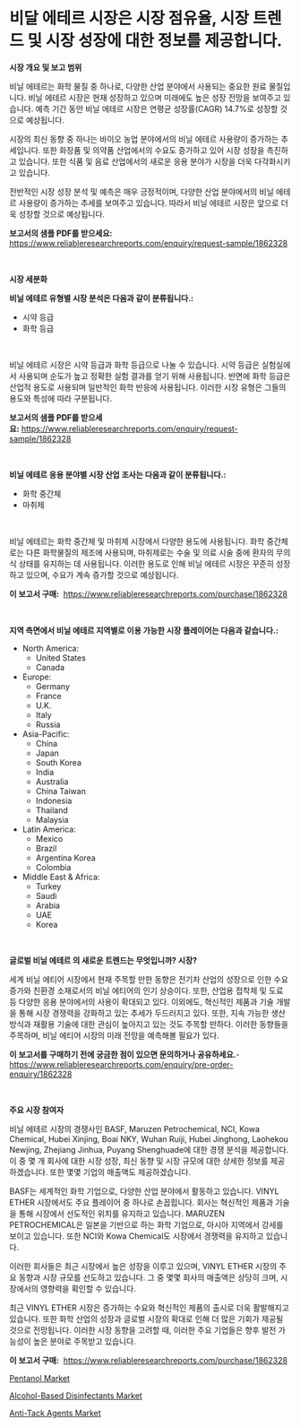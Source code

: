 <p><h1>비달 에테르 시장은 시장 점유율, 시장 트렌드 및 시장 성장에 대한 정보를 제공합니다.</h1></p><p><strong>시장 개요 및 보고 범위</strong></p>
<p><p>비닐 에테르는 화학 물질 중 하나로, 다양한 산업 분야에서 사용되는 중요한 원료 물질입니다. 비닐 에테르 시장은 현재 성장하고 있으며 미래에도 높은 성장 전망을 보여주고 있습니다. 예측 기간 동안 비닐 에테르 시장은 연평균 성장률(CAGR) 14.7%로 성장할 것으로 예상됩니다.</p><p>시장의 최신 동향 중 하나는 바이오 농업 분야에서의 비닐 에테르 사용량이 증가하는 추세입니다. 또한 화장품 및 의약품 산업에서의 수요도 증가하고 있어 시장 성장을 촉진하고 있습니다. 또한 식품 및 음료 산업에서의 새로운 응용 분야가 시장을 더욱 다각화시키고 있습니다.</p><p>전반적인 시장 성장 분석 및 예측은 매우 긍정적이며, 다양한 산업 분야에서의 비닐 에테르 사용량이 증가하는 추세를 보여주고 있습니다. 따라서 비닐 에테르 시장은 앞으로 더욱 성장할 것으로 예상됩니다.</p></p>
<p><strong>보고서의 샘플 PDF를 받으세요:</strong> <a href="https://www.reliableresearchreports.com/enquiry/request-sample/1862328">https://www.reliableresearchreports.com/enquiry/request-sample/1862328</a></p>
<p>&nbsp;</p>
<p><strong>시장 세분화</strong></p>
<p><strong>비닐 에테르 유형별 시장 분석은 다음과 같이 분류됩니다.:</strong></p>
<p><ul><li>시약 등급</li><li>화학 등급</li></ul></p>
<p>&nbsp;</p>
<p><p>비닐 에테르 시장은 시약 등급과 화학 등급으로 나눌 수 있습니다. 시약 등급은 실험실에서 사용되며 순도가 높고 정확한 실험 결과를 얻기 위해 사용됩니다. 반면에 화학 등급은 산업적 용도로 사용되며 일반적인 화학 반응에 사용됩니다. 이러한 시장 유형은 그들의 용도와 특성에 따라 구분됩니다.</p></p>
<p><strong>보고서의 샘플 PDF를 받으세요:</strong>&nbsp;<a href="https://www.reliableresearchreports.com/enquiry/request-sample/1862328">https://www.reliableresearchreports.com/enquiry/request-sample/1862328</a></p>
<p>&nbsp;</p>
<p><strong> 비닐 에테르 응용 분야별 시장 산업 조사는 다음과 같이 분류됩니다.:</strong></p>
<p><ul><li>화학 중간체</li><li>마취제</li></ul></p>
<p>&nbsp;</p>
<p><p>비닐 에테르는 화학 중간체 및 마취제 시장에서 다양한 용도에 사용됩니다. 화학 중간체로는 다른 화학물질의 제조에 사용되며, 마취제로는 수술 및 의료 시술 중에 환자의 무의식 상태를 유지하는 데 사용됩니다. 이러한 용도로 인해 비닐 에테르 시장은 꾸준히 성장하고 있으며, 수요가 계속 증가할 것으로 예상됩니다.</p></p>
<p><strong>이 보고서 구매:</strong>&nbsp; <a href="https://www.reliableresearchreports.com/purchase/1862328">https://www.reliableresearchreports.com/purchase/1862328</a></p>
<p>&nbsp;</p>
<p><strong>지역 측면에서 비닐 에테르 지역별로 이용 가능한 시장 플레이어는 다음과 같습니다.:</strong></p>
<p><ul>
    <li>
        North America:
        <ul>
            <li>United States</li>
            <li>Canada</li>
        </ul>
    </li>
    <li>
        Europe:
        <ul>
            <li>Germany</li>
            <li>France</li>
            <li>U.K.</li>
            <li>Italy</li>
            <li>Russia</li>
        </ul>
    </li>
    <li>
        Asia-Pacific:
        <ul>
            <li>China</li>
            <li>Japan</li>
            <li>South Korea</li>
            <li>India</li>
            <li>Australia</li>
            <li>China Taiwan</li>
            <li>Indonesia</li>
            <li>Thailand</li>
            <li>Malaysia</li>
        </ul>
    </li>
    <li>
        Latin America:
        <ul>
            <li>Mexico</li>
            <li>Brazil</li>
            <li>Argentina Korea</li>
            <li>Colombia</li>
        </ul>
    </li>
    <li>
        Middle East & Africa:
        <ul>
            <li>Turkey</li>
            <li>Saudi</li>
            <li>Arabia</li>
            <li>UAE</li>
            <li>Korea</li>
        </ul>
    </li>
    </ul></p>
<p>&nbsp;</p>
<p><strong>글로벌 비닐 에테르 의 새로운 트렌드는 무엇입니까? 시장?</strong></p>
<p><p>세계 비닐 에티어 시장에서 현재 주목할 만한 동향은 전기차 산업의 성장으로 인한 수요 증가와 친환경 소재로서의 비닐 에티어의 인기 상승이다. 또한, 산업용 접착제 및 도료 등 다양한 응용 분야에서의 사용이 확대되고 있다. 이외에도, 혁신적인 제품과 기술 개발을 통해 시장 경쟁력을 강화하고 있는 추세가 두드러지고 있다. 또한, 지속 가능한 생산 방식과 재활용 기술에 대한 관심이 높아지고 있는 것도 주목할 만하다. 이러한 동향들을 주목하며, 비닐 에티어 시장의 미래 전망을 예측해볼 필요가 있다.</p></p>
<p><strong>이 보고서를 구매하기 전에 궁금한 점이 있으면 문의하거나 공유하세요.</strong>- <a href="https://www.reliableresearchreports.com/enquiry/pre-order-enquiry/1862328">https://www.reliableresearchreports.com/enquiry/pre-order-enquiry/1862328</a></p>
<p>&nbsp;</p>
<p><strong>주요 시장 참여자</strong></p>
<p><p>비닐 에테르 시장의 경쟁사인 BASF, Maruzen Petrochemical, NCI, Kowa Chemical, Hubei Xinjing, Boai NKY, Wuhan Ruiji, Hubei Jinghong, Laohekou Newjing, Zhejiang Jinhua, Puyang Shenghuade에 대한 경쟁 분석을 제공합니다. 이 중 몇 개 회사에 대한 시장 성장, 최신 동향 및 시장 규모에 대한 상세한 정보를 제공하겠습니다. 또한 몇몇 기업의 매출액도 제공하겠습니다.</p><p>BASF는 세계적인 화학 기업으로, 다양한 산업 분야에서 활동하고 있습니다. VINYL ETHER 시장에서도 주요 플레이어 중 하나로 손꼽힙니다. 회사는 혁신적인 제품과 기술을 통해 시장에서 선도적인 위치를 유지하고 있습니다. MARUZEN PETROCHEMICAL은 일본을 기반으로 하는 화학 기업으로, 아시아 지역에서 강세를 보이고 있습니다. 또한 NCI와 Kowa Chemical도 시장에서 경쟁력을 유지하고 있습니다.</p><p>이러한 회사들은 최근 시장에서 높은 성장을 이루고 있으며, VINYL ETHER 시장의 주요 동향과 시장 규모를 선도하고 있습니다. 그 중 몇몇 회사의 매출액은 상당히 크며, 시장에서의 영향력을 확인할 수 있습니다.</p><p>최근 VINYL ETHER 시장은 증가하는 수요와 혁신적인 제품의 출시로 더욱 활발해지고 있습니다. 또한 화학 산업의 성장과 글로벌 시장의 확대로 인해 더 많은 기회가 제공될 것으로 전망됩니다. 이러한 시장 동향을 고려할 때, 이러한 주요 기업들은 향후 발전 가능성이 높은 분야로 주목받고 있습니다.</p></p>
<p><strong>이 보고서 구매:</strong>&nbsp;&nbsp;<a href="https://www.reliableresearchreports.com/purchase/1862328">https://www.reliableresearchreports.com/purchase/1862328</a></p>
<p><p><a href="https://github.com/mauripalmi/Market-Research-Report-List-2/blob/main/pentanol-market.md">Pentanol Market</a></p><p><a href="https://github.com/nicoletavirag/Market-Research-Report-List-2/blob/main/alcohol-based-disinfectants-market.md">Alcohol-Based Disinfectants Market</a></p><p><a href="https://github.com/redneck06/Market-Research-Report-List-2/blob/main/anti-tack-agents-market.md">Anti-Tack Agents Market</a></p></p>
